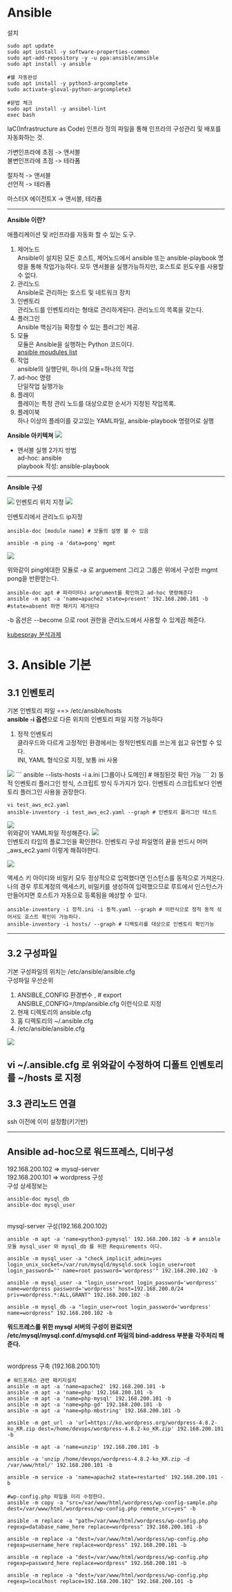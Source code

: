 # Ansible
설치
```
sudo apt update
sudo apt install -y software-properties-common
sudo apt-add-repository -y -u ppa:ansible/ansible
sudo apt install -y ansible

#쉘 자동완성
sudo apt install -y python3-argcomplete
sudo activate-gloval-python-argcomplete3

#문법 체크
sudo apt install -y ansibel-lint
exec bash
```
IaC(Infrastructure as Code) 인프라 정의 파일을 통해 인프라의 구성관리 및 배포를 자동화하는 것.

가변인프라에 초점 -> 앤서블   
불변인프라에 초점 -> 테라폼

절차적 -> 앤서블   
선언적 -> 테라폼

마스터X 에이전트X -> 앤서블, 테라폼    

---
**Ansible 이란?**

애플리케이션 및 it인프라를 자동화 할 수 있는 도구.

1) 제어노드       
Ansible이 설치된 모든 호스트, 제어노드에서 ansible 또는 ansible-playbook 명령을 통해 작업가능하다. 모두 앤서블을 실행가능하지만, 호스트로 윈도우를 사용할 수 없다.
2) 관리노드   
Ansible로 관리하는 호스트 및 네트워크 장치
3) 인벤토리     
관리노드를 인벤토리라는 형태로 관리하게된다. 관리노드의 목록을 갖는다. 
4) 플러그인     
Ansible 핵심기능 확장할 수 있는 플러그인 제공.
5) 모듈    
모듈은 Ansible을 실행하는 Python 코드이다.    
[ansible moudules list](https://docs.ansible.com/ansible/2.9/modules/modules_by_category.html)            
6) 작업       
ansible의 실행단위, 하나의 모듈=하나의 작업
7) ad-hoc 명령       
단일작업 실행가능
8) 플레이     
플레이는 특정 관리 노드를 대상으로한 순서가 지정된 작업목록.
9) 플레이북      
하나 이상의 플레이를 갖고있는 YAML파일, ansible-playbook 명령어로 실행 

**Ansible 아키텍쳐**
<img src="image/ansible-architecture.png"/>
* 앤서블 실행 2가지 방법    
ad-hoc: ansible       
playbook 작성: ansible-playbook   

---
**Ansible 구성**     

<img src="image/20210727115348.png">         
인벤토리 위치 지정

<img src="image/20210727115443.png">   

인벤토리에서 관리노드 ip지정     

```
ansible-doc [module name] # 모듈의 설명 볼 수 있음
```
```
ansible -m ping -a 'data=pong' mgmt
```
<img src="image/20210727120521.png">     

위와같이 ping에대한 모듈로 -a 로 arguement 그리고 그룹은 위에서 구성한 mgmt pong을 반환받는다.    
```
ansible-doc apt # 파라미터나 argrument를 확인하고 ad-hoc 명령해준다
ansible -m apt -a 'name=apache2 state=present' 192.168.200.101 -b
#state=absent 하면 패키지 제거된다
```
-b 옵션은 --become 으로 root 권한을 관리노드에서 사용할 수 있게끔 해준다.    

[kubespray 분석과제](https://github.com/kubernetes-sigs/kubespray)

# 3. Ansible 기본
## 3.1 인벤토리
기본 인벤토리 파일 ==> /etc/ansible/hosts    
**ansible -i 옵션**으로 다른 위치의 인벤토리 파일 지정 가능하다    
1) 정적 인벤토리       
클라우드와 다르게 고정적인 환경에서는 정적인벤토리를 쓰는게 쉽고 유연할 수 있다.    
INI, YAML 형식으로 지정, 보통 ini 사용   
<img src="image/20210727135157.png">      
```
ansible --lists-hosts -i a.ini [그룹이나 도메인] # 매칭된것 확인 가능
```
2) 동적 인벤토리   
플러그인 방식, 스크립트 방식 두가지가 있다.    
인벤토리 스크립트보다 인벤토리 플러그인 사용을 권장한다.   

```
vi test_aws_ec2.yaml
ansible-inventory -i test_aws_ec2.yaml --graph # 인벤토리 플러그인 테스트
```
<img src="image/20210727150742.png">\
위와같이 YAML파일 작성해준다.
<img src="image/20210727150701.png">\
인벤토리 타입의 플로그인을 확인한다. 인벤토리 구성 파일명의 끝을 반드시 머머_aws_ec2.yaml 이렇게 해줘야한다.   

<img src="image/20210727151000.png">      

액세스 키 아이디와 비밀키 모두 정상적으로 입력했다면 인스턴스를 동적으로 가져온다. 나의 경우 루트계정의 액세스키, 비밀키를 생성하여 입력했으므로 루트에서 인스턴스가 만들어지면 호스트가 자동으로 등록됨을 예상할 수 있다. 
```
ansible-inventory -i 정적.ini -i 동적.yaml --graph # 이런식으로 정적 동적 섞어서도 호스트 확인이 가능하다. 
ansible-inventory -i hosts/ --graph # 디렉토리를 대상으로 인벤토리 확인가능
```
---
## 3.2 구성파일
기본 구성파일의 위치는 /etc/ansible/ansible.cfg     
구성파일 우선순위        
1. ANSIBLE_CONFIG 환경변수 , # export ANSIBLE_CONFIG=/tmp/ansible.cfg   이런식으로 지정 
2. 현재 디렉토리의 ansible.cfg
3. 홈 디렉토리의 ~/.ansible.cfg
4. /etc/ansible/ansible.cfg

<img src="image/20210727155206.png">        

vi ~/.ansible.cfg 로 위와같이 수정하여 디폴트 인벤토리를 ~/hosts 로 지정   
---
## 3.3 관리노드 연결 
ssh 이전에 이미 설정함(키기반)

---
## Ansible ad-hoc으로 워드프레스, 디비구성

192.168.200.102 => mysql-server       
192.168.200.101 => wordpress 구성        
구성 상세정보는     
```
ansible-doc mysql_db
ansible-doc mysql_user
```

\
mysql-server 구성(192.168.200.102)
```
ansible -m apt -a 'name=python3-pymysql' 192.168.200.102 -b # ansible 모듈 mysql_user 와 mysql_db 를 위한 Requirements 이다. 

ansible -m mysql_user -a "check_implicit_admin=yes login_unix_socket=/var/run/mysqld/mysqld.sock login_user=root login_password='' name=root password='wordpress'" 192.168.200.102 -b

ansible -m mysql_user -a "login_user=root login_password='wordpress' name=wordpress password='wordpress' host=192.168.200.0/24 priv=wordpress.*:ALL,GRANT" 192.168.200.102 -b

ansible -m mysql_db -a "login_user=root login_password='wordpress' name=wordpress" 192.168.200.102 -b
```
**워드프레스를 위한 mysql 서버의 구성이 완료되면        
/etc/mysql/mysql.conf.d/mysqld.cnf 파일의 bind-address 부분을 각주처리 해준다.** 

\
wordpress 구축 (192.168.200.101)
```
# 워드프레스 관련 패키지설치 
ansible -m apt -a 'name=apache2' 192.168.200.101 -b
ansible -m apt -a 'name=php' 192.168.200.101 -b
ansible -m apt -a 'name=php-mysql' 192.168.200.101 -b
ansible -m apt -a 'name=php-gd' 192.168.200.101 -b
ansible -m apt -a 'name=php-mbstring' 192.168.200.101 -b

ansible -m get_url -a 'url=https://ko.wordpress.org/wordpress-4.8.2-ko_KR.zip dest=/home/devops/wordpress-4.8.2-ko_KR.zip' 192.168.200.101 -b

ansible -m apt -a 'name=unzip' 192.168.200.101 -b

ansible -a 'unzip /home/devops/wordpress-4.8.2-ko_KR.zip -d /var/www/html/' 192.168.200.101 -b

ansible -m service -a 'name=apache2 state=restarted' 192.168.200.101 -b

#wp-config.php 파일을 미리 수정한다. 
ansible -m copy -a "src=/var/www/html/wordpress/wp-config-sample.php dest=/var/www/html/wordpress/wp-config.php remote_src=yes" -b

ansible -m replace -a "path=/var/www/html/wordpress/wp-config.php regexp=database_name_here replace=wordpress" 192.168.200.101 -b

ansible -m replace -a "dest=/var/www/html/wordpress/wp-config.php regexp=username_here replace=wordpress" 192.168.200.101 -b

ansible -m replace -a "dest=/var/www/html/wordpress/wp-config.php regexp=password_here replace=wordpress" 192.168.200.101 -b

ansible -m replace -a "dest=/var/www/html/wordpress/wp-config.php regexp=localhost replace=192.168.200.102" 192.168.200.101 -b

```
